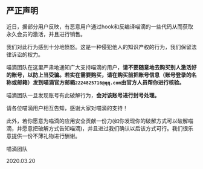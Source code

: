 严正声明
---

近日，据部分用户反映，有恶意用户通过hook和反编译喵滴的一些代码从而获取永久会员的激活，并且进行销售。

我们对此行为感到十分地愤怒。这是一种侵犯他人的知识产权的行为，我们保留法律诉讼的权力。

喵滴团队在这里严肃地通知广大支持喵滴的用户，**请不要随意地去购买别人激活好的账号，以防上当受骗。若实在需要购买，请在购买前把账号信息（账号登录的名称或邮箱）发到喵滴官方邮箱`2224825716@qq.com`由官方人员帮你进行核验。**

喵滴团队一旦发现账号有此破解行为，**会对该账号进行封号处理。**

请各位喵滴用户相互告知，感谢大家对喵滴的支持！

此外，若你愿意为喵滴的应用安全贡献一份力(如你发现你的破解方式可以破解喵滴，并愿意把破解方式告知喵滴)，并且进过我们确认以后该方式可行。我们很乐意提供一份不薄礼物进行酬谢。

喵滴团队

2020.03.20

